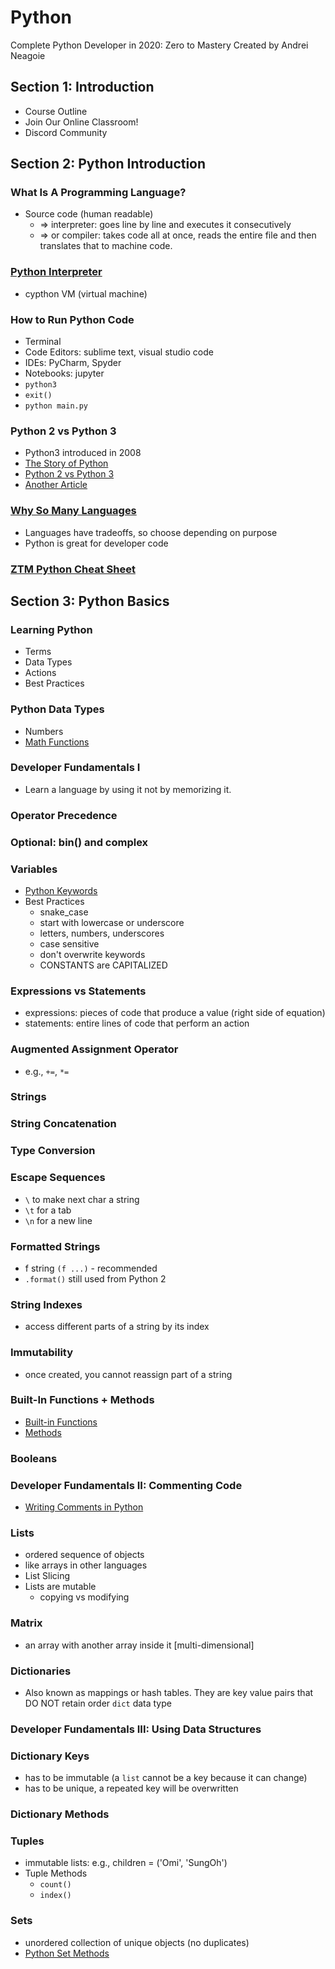 # Python
Complete Python Developer in 2020: Zero to Mastery Created by Andrei Neagoie

## Section 1: Introduction
- Course Outline
- Join Our Online Classroom!
- Discord Community

## Section 2: Python Introduction

### What Is A Programming Language?
- Source code (human readable)
  - => interpreter: goes line by line and executes it consecutively
  - => or compiler: takes code all at once, reads the entire file and then translates that to machine code.

### [Python Interpreter](https://www.python.org/)
- cypthon VM (virtual machine)

### How to Run Python Code
- Terminal
- Code Editors: sublime text, visual studio code
- IDEs: PyCharm, Spyder
- Notebooks: jupyter
- `python3`
- `exit()`
- `python main.py`

### Python 2 vs Python 3
- Python3 introduced in 2008
- [The Story of Python](https://www.youtube.com/watch?v=J0Aq44Pze-w)
- [Python 2 vs Python 3](https://www.geeksforgeeks.org/important-differences-between-python-2-x-and-python-3-x-with-examples/)
- [Another Article](https://sebastianraschka.com/Articles/2014_python_2_3_key_diff.html)

### [Why So Many Languages](https://en.wikipedia.org/wiki/List_of_programming_languages)
- Languages have tradeoffs, so choose depending on purpose
- Python is great for developer code

### [ZTM Python Cheat Sheet](https://zerotomastery.io/courses/python/cheatsheet/?utm_source=udemy&utm_medium=coursecontent)

## Section 3: Python Basics

### Learning Python
- Terms
- Data Types
- Actions
- Best Practices


### Python Data Types
- Numbers
- [Math Functions](https://www.programiz.com/python-programming/modules/math)

### Developer Fundamentals I
- Learn a language by using it not by memorizing it.

### Operator Precedence

### Optional: bin() and complex

### Variables
- [Python Keywords](https://www.w3schools.com/python/python_ref_keywords.asp)
- Best Practices
  - snake_case
  - start with lowercase or underscore
  - letters, numbers, underscores
  - case sensitive
  - don't overwrite keywords
  - CONSTANTS are CAPITALIZED

### Expressions vs Statements
- expressions: pieces of code that produce a value (right side of equation)
- statements: entire lines of code that perform an action

### Augmented Assignment Operator
- e.g., `+=`, `*=`

### Strings

### String Concatenation

### Type Conversion

### Escape Sequences
- `\` to make next char a string
- `\t` for a tab
- `\n` for a new line


### Formatted Strings
- f string `(f ...)` - recommended
- `.format()` still used from Python 2

### String Indexes
- access different parts of a string by its index

### Immutability
- once created, you cannot reassign part of a string

### Built-In Functions + Methods
- [Built-in Functions](https://docs.python.org/3/library/functions.html)
- [Methods](https://www.w3schools.com/python/python_ref_string.asp)

### Booleans

### Developer Fundamentals II: Commenting Code
- [Writing Comments in Python](https://realpython.com/python-comments-guide/)

### Lists
- ordered sequence of objects
- like arrays in other languages
- List Slicing
- Lists are mutable
  - copying vs modifying

### Matrix
- an array with another array inside it [multi-dimensional]

### Dictionaries
- Also known as mappings or hash tables. They are key value pairs that DO NOT retain order
`dict` data type

### Developer Fundamentals III: Using Data Structures

### Dictionary Keys
- has to be immutable (a `list` cannot be a key because it can change)
- has to be unique, a repeated key will be overwritten

### Dictionary Methods

### Tuples
- immutable lists: e.g., children = ('Omi', 'SungOh')
- Tuple Methods
  - `count()`
  - `index()`

### Sets
- unordered collection of unique objects (no duplicates)
- [Python Set Methods](https://www.w3schools.com/python/python_ref_set.asp)
